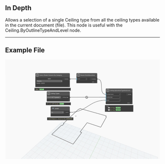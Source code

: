 ## In Depth
Allows a selection of a single Ceiling type from all the ceiling types available in the current document (file). This node is useful with the Ceiling.ByOutlineTypeAndLevel node.
___
## Example File

![Ceiling Types](./DSRevitNodesUI.CeilingTypes_img.jpg)